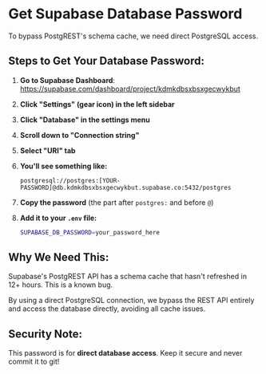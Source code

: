 # Get Supabase Database Password

To bypass PostgREST's schema cache, we need direct PostgreSQL access.

## Steps to Get Your Database Password:

1. **Go to Supabase Dashboard**: https://supabase.com/dashboard/project/kdmkdbsxbsxgecwykbut

2. **Click "Settings" (gear icon) in the left sidebar**

3. **Click "Database" in the settings menu**

4. **Scroll down to "Connection string"**

5. **Select "URI" tab**

6. **You'll see something like:**
   ```
   postgresql://postgres:[YOUR-PASSWORD]@db.kdmkdbsxbsxgecwykbut.supabase.co:5432/postgres
   ```

7. **Copy the password** (the part after `postgres:` and before `@`)

8. **Add it to your `.env` file:**
   ```bash
   SUPABASE_DB_PASSWORD=your_password_here
   ```

## Why We Need This:

Supabase's PostgREST API has a schema cache that hasn't refreshed in 12+ hours. This is a known bug.

By using a direct PostgreSQL connection, we bypass the REST API entirely and access the database directly, avoiding all cache issues.

## Security Note:

This password is for **direct database access**. Keep it secure and never commit it to git!


